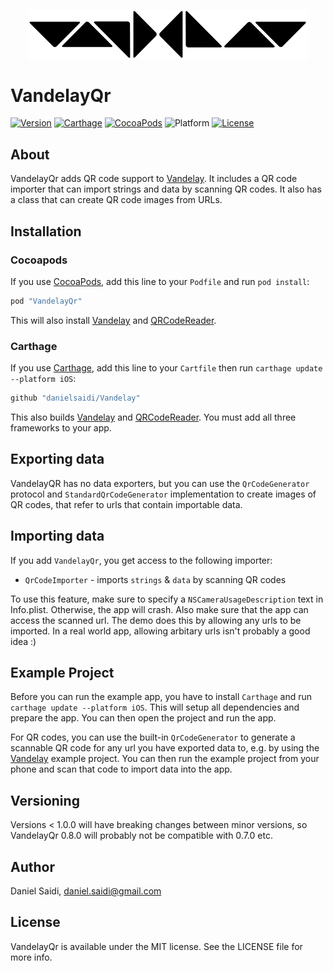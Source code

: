 <p align="center">
    <img src ="Assets/logo-900.png" width="450" alt="Vandelay logo" />
</p>


# VandelayQr

[![Version](https://badge.fury.io/gh/danielsaidi%2FVandelayQr.svg?style=flat)](http://badge.fury.io/gh/danielsaidi%2FVandelayQr)
[![Carthage](https://img.shields.io/badge/carthage-supported-green.svg?style=flat)](github)
[![CocoaPods](https://img.shields.io/cocoapods/v/VandelayQr.svg?style=flat)](pod)
![Platform](https://img.shields.io/cocoapods/p/VandelayQr.svg?style=flat)
[![License](https://badges.frapsoft.com/os/mit/mit.svg?style=flat&v=102)](https://github.com/ellerbrock/open-source-badge/)


## About

VandelayQr adds QR code support to [Vandelay](vandelay). It includes a
QR code importer that can import strings and data by scanning QR codes.
It also has a class that can create QR code images from URLs.


## Installation

### Cocoapods

If you use [CocoaPods](cocoapods), add this line to your `Podfile` and
run `pod install`:

```ruby
pod "VandelayQr"
```

This will also install [Vandelay](vandelay) and [QRCodeReader](qrcodereader).

### Carthage

If you use [Carthage](carthage), add this line to your `Cartfile` then
run `carthage update --platform iOS`:

```ruby
github "danielsaidi/Vandelay"
```

This also builds [Vandelay](vandelay) and [QRCodeReader](qrcodereader).
You must add all three frameworks to your app.


## Exporting data

VandelayQR has no data exporters, but you can use the `QrCodeGenerator`
protocol and `StandardQrCodeGenerator` implementation to create images
of QR codes, that refer to urls that contain importable data.


## Importing data

If you add `VandelayQr`, you get access to the following importer:

- `QrCodeImporter` - imports `strings` & `data` by scanning QR codes

To use this feature, make sure to specify a `NSCameraUsageDescription`
text in Info.plist. Otherwise, the app will crash. Also make sure that
the app can access the scanned url. The demo does this by allowing any
urls to be imported. In a real world app, allowing arbitary urls isn't
probably a good idea :)


## Example Project

Before you can run the example app, you have to install `Carthage` and
run `carthage update --platform iOS`. This will setup all dependencies
and prepare the app. You can then open the project and run the app.

For QR codes, you can use the built-in `QrCodeGenerator` to generate a
scannable QR code for any url you have exported data to, e.g. by using
the [Vandelay](vandelay) example project. You can then run the example
project from your phone and scan that code to import data into the app.


## Versioning

Versions < 1.0.0 will have breaking changes between minor versions, so
VandelayQr 0.8.0 will probably not be compatible with 0.7.0 etc.


## Author

Daniel Saidi, daniel.saidi@gmail.com


## License

VandelayQr is available under the MIT license. See the LICENSE file for more info.


[carthage]: https://github.com/Carthage
[cocoapods]: http://cocoapods.org
[github]: https://github.com/danielsaidi/VandelayQr
[pod]: http://cocoapods.org/pods/VandelayQr
[qrcodereader]: https://github.com/yannickl/QRCodeReader.swift
[vandelay]: https://github.com/danielsaidi/Vandelay